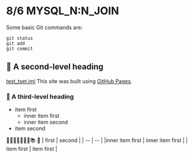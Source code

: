 # 8/6 MYSQL_N:N_JOIN
Some basic Git commands are:
```
git status
git add
git commit
```
## :milky_way: A second-level heading
[test_tset.iml](./test_tset.iml)
This site was built using [GitHub Pages](https://pages.github.com/).


### :page_facing_up: A third-level heading
- item first
   - inner item first
   - inner item second
- item second

:closed_book::green_book::orange_book::blue_book::notebook::notebook_with_decorative_cover::ledger::books:
:bookmark:
| first | second | 
| -- | --                  |
|inner item first | inner item first |
| item first | item first |
